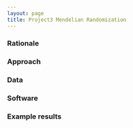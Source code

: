 ```yaml
---
layout: page
title: Project3 Mendelian Randomization
---
```



### Rationale

### Approach

### Data

### Software

### Example results




